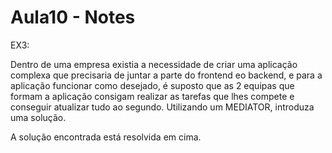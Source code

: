 # Aula10 - Notes

EX3:

Dentro de uma empresa existia a necessidade de criar uma aplicação complexa que precisaria de juntar a parte do frontend eo backend, e para a aplicação funcionar como desejado, é suposto que as 2 equipas que formam a aplicação consigam realizar as tarefas que lhes compete e conseguir atualizar tudo ao segundo. Utilizando um MEDIATOR, introduza uma solução.

A solução encontrada está resolvida em cima.